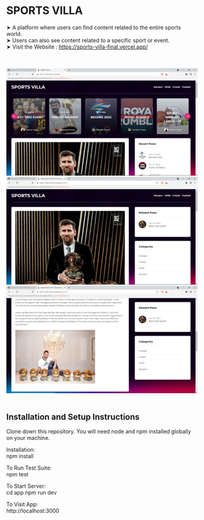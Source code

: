 # SPORTS VILLA

➤ A platform where users can find content related to the entire sports world.
<br>
➤ Users can also see content related to a specific sport or event.
<br>
➤ Visit the Website : https://sports-villa-final.vercel.app/

<br>
<br>
<img src="SS/1.png">
<br>
<img src="SS/2.png">
<br>
<img src="SS/3.png">
<br>
<br>

## Installation and Setup Instructions

Clone down this repository. You will need node and npm installed globally on your machine.

Installation:
<br>
npm install

To Run Test Suite:
<br>
npm test

To Start Server:
<br>
cd app
npm run dev

To Visit App:
<br>
http://localhost:3000
<br>
<br>
<br>
